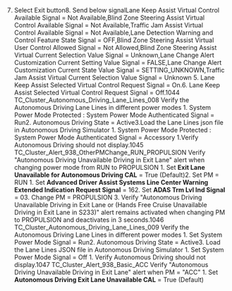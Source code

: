 7. Select Exit button8. Send below signalLane Keep Assist Virtual Control Available Signal = Not Available,Blind Zone Steering Assist Virtual Control Available Signal = Not Available,Traffic Jam Assist Virtual Control Available Signal = Not Available,Lane Detection Warning and Control Feature State Signal = OFF,Blind Zone Steering Assist Virtual User Control Allowed Signal = Not Allowed,Blind Zone Steering Assist Virtual Current Selection Value Signal = Unknown,Lane Change Alert Customization Current Setting Value Signal = FALSE,Lane Change Alert Customization Current State Value Signal = SETTING_UNKNOWN,Traffic Jam Assist Virtual Current Selection Value Signal = Unknown 5. Lane Keep Assist Selected Virtual Control Request Signal = On.6. Lane Keep Assist Selected Virtual Control Request Signal = Off.1044 TC_Cluster_Autonomous_Driving_Lane_Lines_008 Verify the Autonomous Driving Lane Lines in different power modes 1. System Power Mode Protected : System Power Mode Authenticated Signal = Run2. Autonomous Driving State = Active3.Load the Lane Lines json file in Autonomous Driving Simulator 1. System Power Mode Protected : System Power Mode Authenticated Signal = Accessory 1.Verify Autonomous Driving should not display.1045 TC_Cluster_Alert_938_OtherPMChange_RUN_PROPULSION Verify "Autonomous Driving Unavailable Driving in Exit Lane" alert when changing power mode from RUN to PROPULSION 1. Set **Exit Lane Unavailable for Autonomous Driving CAL** = True (Default)2. Set PM = RUN 1. Set **Advanced Driver Assist Systems Line Center Warning Extended Indication Request Signal** = 162. Set **ADAS Trm Lvl Ind Signal** = 03. Change PM = PROPULSION 3. Verify "Autonomous Driving Unavailable Driving in Exit Lane or (Hands Free Cruise Unavailable Driving in Exit Lane in S233)" alert remains activated when changing PM to PROPULSION and deactivates in 3 seconds.1046 TC_Cluster_Autonomous_Driving_Lane_Lines_009 Verify the Autonomous Driving Lane Lines in different power modes 1. Set System Power Mode Signal = Run2. Autonomous Driving State = Active3. Load the Lane Lines JSON file in Autonomous Driving Simulator 1. Set System Power Mode Signal = Off 1. Verify Autonomous Driving should not display.1047 TC_Cluster_Alert_938_Basic_ACC Verify "Autonomous Driving Unavailable Driving in Exit Lane" alert when PM = "ACC" 1. Set **Autonomous Driving Exit Lane Unavailable CAL** = True (Default)